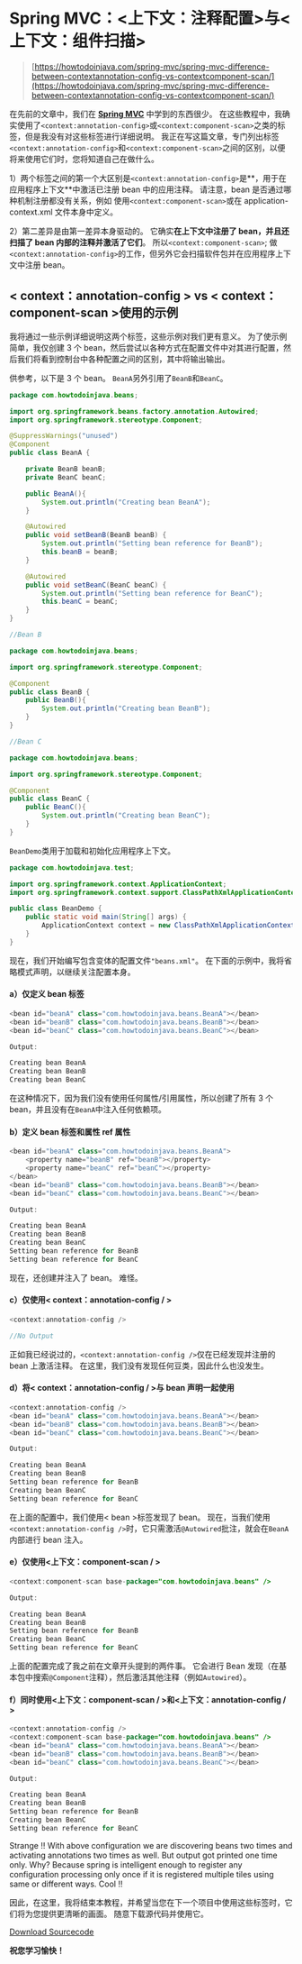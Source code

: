 # Spring MVC：&lt;上下文：注释配置&gt;与&lt;上下文：组件扫描&gt;

> [https://howtodoinjava.com/spring-mvc/spring-mvc-difference-between-contextannotation-config-vs-contextcomponent-scan/](https://howtodoinjava.com/spring-mvc/spring-mvc-difference-between-contextannotation-config-vs-contextcomponent-scan/)

在先前的文章中，我们在 [**Spring MVC**](//howtodoinjava.com "Spring Tutorials") 中学到的东西很少。 在这些教程中，我确实使用了`<context:annotation-config>`或`<context:component-scan>`之类的标签，但是我没有对这些标签进行详细说明。 我正在写这篇文章，专门列出标签`<context:annotation-config>`和`<context:component-scan>`之间的区别，以便将来使用它们时，您将知道自己在做什么。

1）两个标签之间的第一个大区别是`<context:annotation-config>`是**，用于在应用程序上下文**中激活已注册 bean 中的应用注释。 请注意，bean 是否通过哪种机制注册都没有关系，例如 使用`<context:component-scan>`或在 application-context.xml 文件本身中定义。

2）第二差异是由第一差异本身驱动的。 它确实**在上下文中注册了 bean，并且还扫描了 bean 内部的注释并激活了它们**。 所以`<context:component-scan>`; 做`<context:annotation-config>`的工作，但另外它会扫描软件包并在应用程序上下文中注册 bean。

## &lt; context：annotation-config &gt; vs &lt; context：component-scan &gt;使用的示例

我将通过一些示例详细说明这两个标签，这些示例对我们更有意义。 为了使示例简单，我仅创建 3 个 bean，然后尝试以各种方式在配置文件中对其进行配置，然后我们将看到控制台中各种配置之间的区别，其中将输出输出。

供参考，以下是 3 个 bean。 `BeanA`另外引用了`BeanB`和`BeanC`。

```java
package com.howtodoinjava.beans;

import org.springframework.beans.factory.annotation.Autowired;
import org.springframework.stereotype.Component;

@SuppressWarnings("unused")
@Component
public class BeanA {

	private BeanB beanB;
	private BeanC beanC;

	public BeanA(){
		System.out.println("Creating bean BeanA");
	}

	@Autowired
	public void setBeanB(BeanB beanB) {
		System.out.println("Setting bean reference for BeanB");
		this.beanB = beanB;
	}

	@Autowired
	public void setBeanC(BeanC beanC) {
		System.out.println("Setting bean reference for BeanC");
		this.beanC = beanC;
	}
}

//Bean B

package com.howtodoinjava.beans;

import org.springframework.stereotype.Component;

@Component
public class BeanB {
	public BeanB(){
		System.out.println("Creating bean BeanB");
	}
}

//Bean C

package com.howtodoinjava.beans;

import org.springframework.stereotype.Component;

@Component
public class BeanC {
	public BeanC(){
		System.out.println("Creating bean BeanC");
	}
}

```

`BeanDemo`类用于加载和初始化应用程序上下文。

```java
package com.howtodoinjava.test;

import org.springframework.context.ApplicationContext;
import org.springframework.context.support.ClassPathXmlApplicationContext;

public class BeanDemo {
	public static void main(String[] args) {
		ApplicationContext context = new ClassPathXmlApplicationContext("classpath:beans.xml");
	}
}

```

现在，我们开始编写包含变体的配置文件`"beans.xml"`。 在下面的示例中，我将省略模式声明，以继续关注配置本身。

#### a）仅定义 bean 标签

```java
<bean id="beanA" class="com.howtodoinjava.beans.BeanA"></bean>
<bean id="beanB" class="com.howtodoinjava.beans.BeanB"></bean>
<bean id="beanC" class="com.howtodoinjava.beans.BeanC"></bean>

Output:

Creating bean BeanA
Creating bean BeanB
Creating bean BeanC

```

在这种情况下，因为我们没有使用任何属性/引用属性，所以创建了所有 3 个 bean，并且没有在`BeanA`中注入任何依赖项。

#### b）定义 bean 标签和属性 ref 属性

```java
<bean id="beanA" class="com.howtodoinjava.beans.BeanA">
	<property name="beanB" ref="beanB"></property>
	<property name="beanC" ref="beanC"></property>
</bean>
<bean id="beanB" class="com.howtodoinjava.beans.BeanB"></bean>
<bean id="beanC" class="com.howtodoinjava.beans.BeanC"></bean>

Output:

Creating bean BeanA
Creating bean BeanB
Creating bean BeanC
Setting bean reference for BeanB
Setting bean reference for BeanC

```

现在，还创建并注入了 bean。 难怪。

#### c）仅使用&lt; context：annotation-config / &gt;

```java
<context:annotation-config />

//No Output

```

正如我已经说过的，`<context:annotation-config />`仅在已经发现并注册的 bean 上激活注释。 在这里，我们没有发现任何豆类，因此什么也没发生。

#### d）将&lt; context：annotation-config / &gt;与 bean 声明一起使用

```java
<context:annotation-config />
<bean id="beanA" class="com.howtodoinjava.beans.BeanA"></bean>
<bean id="beanB" class="com.howtodoinjava.beans.BeanB"></bean>
<bean id="beanC" class="com.howtodoinjava.beans.BeanC"></bean>

Output:

Creating bean BeanA
Creating bean BeanB
Setting bean reference for BeanB
Creating bean BeanC
Setting bean reference for BeanC

```

在上面的配置中，我们使用&lt; bean &gt;标签发现了 bean。 现在，当我们使用`<context:annotation-config />`时，它只需激活`@Autowired`批注，就会在`BeanA`内部进行 bean 注入。

#### e）仅使用&lt;上下文：component-scan / &gt;

```java
<context:component-scan base-package="com.howtodoinjava.beans" />

Output:

Creating bean BeanA
Creating bean BeanB
Setting bean reference for BeanB
Creating bean BeanC
Setting bean reference for BeanC

```

上面的配置完成了我之前在文章开头提到的两件事。 它会进行 Bean 发现（在基本包中搜索`@Component`注释），然后激活其他注释（例如`Autowired`）。

#### f）同时使用&lt;上下文：component-scan / &gt;和&lt;上下文：annotation-config / &gt;

```java
<context:annotation-config />
<context:component-scan base-package="com.howtodoinjava.beans" />
<bean id="beanA" class="com.howtodoinjava.beans.BeanA"></bean>
<bean id="beanB" class="com.howtodoinjava.beans.BeanB"></bean>
<bean id="beanC" class="com.howtodoinjava.beans.BeanC"></bean>

Output:

Creating bean BeanA
Creating bean BeanB
Setting bean reference for BeanB
Creating bean BeanC
Setting bean reference for BeanC

```

Strange !! With above configuration we are discovering beans two times and activating annotations two times as well. But output got printed one time only. Why? Because spring is intelligent enough to register any configuration processing only once if it is registered multiple tiles using same or different ways. Cool !!

因此，在这里，我将结束本教程，并希望当您在下一个项目中使用这些标签时，它们将为您提供更清晰的画面。 随意下载源代码并使用它。

[Download Sourcecode](https://drive.google.com/file/d/0B7yo2HclmjI4dHFyeU9JVjFsa2s/edit?usp=sharing "download sourcecode")

**祝您学习愉快！**